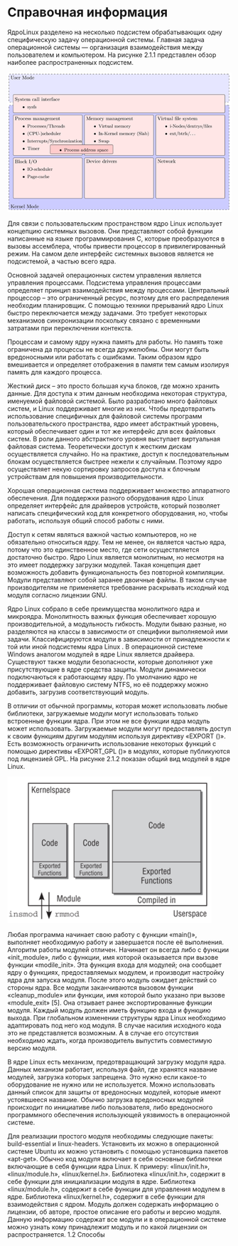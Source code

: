 # Справочная информация

ЯдроLinux разделено на несколько подсистем обрабатывающих одну специфическую задачу операционной системы. Главная задача операционной системы — организация взаимодействия между пользователем и компьютером. На рисунке 2.1.1 представлен обзор наиболее распространенных подсистем. 

![&#x420;&#x438;&#x441;&#x443;&#x43D;&#x43E;&#x43A; 2.1.1 &#x2013; &#x41F;&#x43E;&#x434;&#x441;&#x438;&#x441;&#x442;&#x435;&#x43C;&#x44B; &#x44F;&#x434;&#x440;&#x430; Linux ](../../.gitbook/assets/risunok1.png)

Для связи с пользовательским пространством ядро Linux использует концепцию системных вызовов. Они представляют собой функции написанные на языке программирования C, которые преобразуются в вызовы ассемблера, чтобы привести процессор в привилегированный режим. На самом деле интерфейс системных вызовов является не подсистемой, а частью всего ядра.

Основной задачей операционных систем управления является управления процессами. Подсистема управления процессами определяет принцип взаимодействия между процессами. Центральный процессор – это ограниченный ресурс, поэтому для его распределения необходим планировщик. С помощью техники прерываний ядро Linux быстро переключается между задачами. Это требует некоторых механизмов синхронизации поскольку связано с временными затратами при переключении контекста. 

Процессам и самому ядру нужна память для работы. Но память тоже ограничена да процессы не всегда дружелюбны. Они могут быть вредоносными или работать с ошибками. Таким образом ядро вмешивается и определяет отображения в памяти тем самым изолируя память для каждого процесса. 

Жесткий диск – это просто большая куча блоков, где можно хранить данные. Для доступа к этим данным необходима некоторая структура, именуемой файловой системой. Было разработано много файловых систем, и Linux поддерживает многие из них. Чтобы предотвратить использование специфичных для файловой системы программ пользовательского пространства, ядро имеет абстрактный уровень, который обеспечивает один и тот же интерфейс для всех файловых систем. В роли данного абстрактного уровня выступает виртуальная файловая система. Теоретически доступ к жестким дискам осуществляется случайно. Но на практике, доступ к последовательным блокам осуществляется быстрее нежели к случайным. Поэтому ядро осуществляет некую сортировку запросов доступа к блочным устройствам для повышения производительности. 

Хорошая операционная система поддерживает множество аппаратного обеспечения. Для поддержки разного оборудования ядро Linux определяет интерфейс для драйверов устройств, который позволяет написать специфический код для конкретного оборудования, но, чтобы работать, используя общий способ работы с ними. 

Доступ к сетям являться важной частью компьютеров, но не обязательно относиться ядру. Тем не менее, он является частью ядра, потому что это единственное место, где сети осуществляется достаточно быстро. Ядро Linux является монолитным, но несмотря на это имеет поддержку загрузки модулей. Такая концепция дает возможность добавить функциональность без повторной компиляции. Модули представляют собой заранее двоичные файлы. В таком случае производителям не применяется требование раскрывать исходный код модуля согласно лицензии GNU. 

Ядро Linux собрало в себе преимущества монолитного ядра и микроядра. Монолитность важных функция обеспечивает хорошую производительной, а модульность гибкость. Модули бываю разные, но разделяются на классы в зависимости от специфики выполняемой ими задачи. Классифицируются модули в зависимости от принадлежности к той или иной подсистемы ядра Linux . В операционной системе Windows аналогом модулей в ядре Linux является драйвера. Существуют также модули безопасности, которые дополняют уже присутствующие в ядре средства защиты. Модули динамически подключаються к работающему ядру. По умолчанию ядро не поддерживает файловую систему NTFS, но её поддержку можно добавить, загрузив соответствующий модуль. 

В отличии от обычной программы, которая может использовать любые библиотеки, загружаемые модули могут использовать только встроенные функции ядра. При этом не все функции ядра модуль может использовать. Загружаемые модули могут предоставлять доступ к своим функциям другим модулям используя директиву «EXPORT \(\)». Есть возможность ограничить использование некоторых функций с помощью директивы «EXPORT\_GPL \(\)» в модулях, которые публикуются под лицензией GPL. На рисунке 2.1.2 показан общий вид модулей в ядре Linux.

![&#x420;&#x438;&#x441;&#x443;&#x43D;&#x43E;&#x43A; 2.1.2&#x2013; &#x410;&#x440;&#x445;&#x438;&#x442;&#x435;&#x43A;&#x442;&#x443;&#x440;&#x430; &#x43C;&#x43E;&#x434;&#x443;&#x43B;&#x44F; &#x44F;&#x434;&#x440;&#x430; Linux ](../../.gitbook/assets/risunok2.png)

Любая программа начинает свою работу с функции «main\(\)», выполняет необходимую работу и завершается после её выполнения. Алгоритм работы модулей отличен. Начинает он всегда либо с функции «init\_module», либо с функции, имя которой оказывается при вызове функции «modile\_init». Эта функция входа для модулей; она сообщает ядру о функциях, предоставляемых модулем, и производит настройку ядра для запуска модуля. После этого модуль ожидает действий со стороны ядра. Все модули заканчиваются вызовом функции «cleanup\_module» или функции, имя которой было указано при вызове «module\_exit» \[5\]. Она отзывает ранее экспортированные функции модуля. Каждый модуль должен иметь функцию входа и функцию выхода. При глобальном изменении структуры ядра Linux необходимо адаптировать под него код модуля. В случае насилия исходного кода это не представляется возможным. А в случае его отсутствия необходимо ждать, когда производитель выпустить совместимую версию модуля.

В ядре Linux есть механизм, предотвращающий загрузку модуля ядра. Данных механизм работает, используя файл, где хранятся название модулей, загрузка которых запрещена. Это нужно если какое-то оборудование не нужно или не используется. Можно использовать данный список для защиты от вредоносных модулей, которые имеют устоявшееся название. Обычно загрузка вредоносных модулей происходит по инициативе либо пользователя, либо вредоносного программного обеспечения использующей уязвимость в операционной системе. 

Для реализации простого модуля необходимы следующие пакеты: build-essential и linux-headers. Установить их можно в операционной системе Ubuntu их можно установить с помощью установщика пакетов «apt-get». Обычно код модуля включает в себя основные библиотеки включающие в себя функции ядра Linux. К примеру: «linux/init.h», «linux/module.h», «linux/kernel.h». Библиотека «linux/init.h», содержит в себе функции для инициализации модуля в ядре. Библиотека «linux/module.h», содержит в себе функции для управления модулем в ядре. Библиотека «linux/kernel.h», содержит в себе функции для взаимодействия с ядром. Модуль должен содержать информацию о лицензии, об авторе, простое описание его работы и версию модуля. Данную информацию содержат все модули и в операционной системе можно узнать кому принадлежит модуль и по какой лицензии он распространяется. 1.2 Способы



